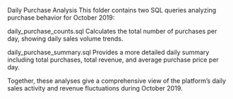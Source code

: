 Daily Purchase Analysis
This folder contains two SQL queries analyzing purchase behavior for October 2019:

daily_purchase_counts.sql
Calculates the total number of purchases per day, showing daily sales volume trends.

daily_purchase_summary.sql
Provides a more detailed daily summary including total purchases, total revenue, and average purchase price per day.

Together, these analyses give a comprehensive view of the platform’s daily sales activity and revenue fluctuations during October 2019.

